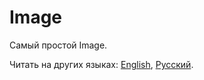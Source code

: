 # Image

Самый простой Image.

Читать на других языках: [English](README.md), [Русский](README.ru.md).


